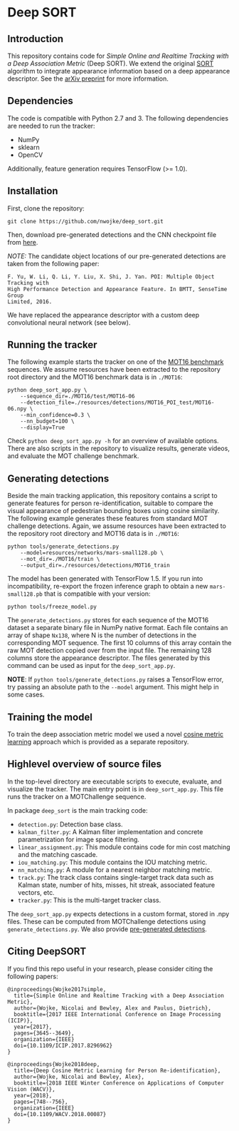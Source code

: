 # Deep SORT

## Introduction

This repository contains code for *Simple Online and Realtime Tracking with a Deep Association Metric* (Deep SORT).
We extend the original [SORT](https://github.com/abewley/sort) algorithm to
integrate appearance information based on a deep appearance descriptor.
See the [arXiv preprint](https://arxiv.org/abs/1703.07402) for more information.

## Dependencies

The code is compatible with Python 2.7 and 3. The following dependencies are
needed to run the tracker:

* NumPy
* sklearn
* OpenCV

Additionally, feature generation requires TensorFlow (>= 1.0).

## Installation

First, clone the repository:
```
git clone https://github.com/nwojke/deep_sort.git
```
Then, download pre-generated detections and the CNN checkpoint file from
[here](https://owncloud.uni-koblenz.de/owncloud/s/f9JB0Jr7f3zzqs8).

*NOTE:* The candidate object locations of our pre-generated detections are
taken from the following paper:
```
F. Yu, W. Li, Q. Li, Y. Liu, X. Shi, J. Yan. POI: Multiple Object Tracking with
High Performance Detection and Appearance Feature. In BMTT, SenseTime Group
Limited, 2016.
```
We have replaced the appearance descriptor with a custom deep convolutional
neural network (see below).

## Running the tracker

The following example starts the tracker on one of the
[MOT16 benchmark](https://motchallenge.net/data/MOT16/)
sequences.
We assume resources have been extracted to the repository root directory and
the MOT16 benchmark data is in `./MOT16`:
```
python deep_sort_app.py \
    --sequence_dir=./MOT16/test/MOT16-06
    --detection_file=./resources/detections/MOT16_POI_test/MOT16-06.npy \
    --min_confidence=0.3 \
    --nn_budget=100 \
    --display=True
```
Check `python deep_sort_app.py -h` for an overview of available options.
There are also scripts in the repository to visualize results, generate videos,
and evaluate the MOT challenge benchmark.

## Generating detections

Beside the main tracking application, this repository contains a script to
generate features for person re-identification, suitable to compare the visual
appearance of pedestrian bounding boxes using cosine similarity.
The following example generates these features from standard MOT challenge
detections. Again, we assume resources have been extracted to the repository
root directory and MOT16 data is in `./MOT16`:
```
python tools/generate_detections.py
    --model=resources/networks/mars-small128.pb \
    --mot_dir=./MOT16/train \
    --output_dir=./resources/detections/MOT16_train
```
The model has been generated with TensorFlow 1.5. If you run into
incompatibility, re-export the frozen inference graph to obtain a new
`mars-small128.pb` that is compatible with your version:
```
python tools/freeze_model.py
```
The ``generate_detections.py`` stores for each sequence of the MOT16 dataset
a separate binary file in NumPy native format. Each file contains an array of
shape `Nx138`, where N is the number of detections in the corresponding MOT
sequence. The first 10 columns of this array contain the raw MOT detection
copied over from the input file. The remaining 128 columns store the appearance
descriptor. The files generated by this command can be used as input for the
`deep_sort_app.py`.

**NOTE**: If ``python tools/generate_detections.py`` raises a TensorFlow error,
try passing an absolute path to the ``--model`` argument. This might help in
some cases.

## Training the model

To train the deep association metric model we used a novel [cosine metric learning](https://github.com/nwojke/cosine_metric_learning) approach which is provided as a separate repository.

## Highlevel overview of source files

In the top-level directory are executable scripts to execute, evaluate, and
visualize the tracker. The main entry point is in `deep_sort_app.py`.
This file runs the tracker on a MOTChallenge sequence.

In package `deep_sort` is the main tracking code:

* `detection.py`: Detection base class.
* `kalman_filter.py`: A Kalman filter implementation and concrete
   parametrization for image space filtering.
* `linear_assignment.py`: This module contains code for min cost matching and
   the matching cascade.
* `iou_matching.py`: This module contains the IOU matching metric.
* `nn_matching.py`: A module for a nearest neighbor matching metric.
* `track.py`: The track class contains single-target track data such as Kalman
  state, number of hits, misses, hit streak, associated feature vectors, etc.
* `tracker.py`: This is the multi-target tracker class.

The `deep_sort_app.py` expects detections in a custom format, stored in .npy
files. These can be computed from MOTChallenge detections using
`generate_detections.py`. We also provide [pre-generated detections](https://owncloud.uni-koblenz.de/owncloud/s/f9JB0Jr7f3zzqs8).

## Citing DeepSORT

If you find this repo useful in your research, please consider citing the following papers:

    @inproceedings{Wojke2017simple,
      title={Simple Online and Realtime Tracking with a Deep Association Metric},
      author={Wojke, Nicolai and Bewley, Alex and Paulus, Dietrich},
      booktitle={2017 IEEE International Conference on Image Processing (ICIP)},
      year={2017},
      pages={3645--3649},
      organization={IEEE}
      doi={10.1109/ICIP.2017.8296962}
    }

    @inproceedings{Wojke2018deep,
      title={Deep Cosine Metric Learning for Person Re-identification},
      author={Wojke, Nicolai and Bewley, Alex},
      booktitle={2018 IEEE Winter Conference on Applications of Computer Vision (WACV)},
      year={2018},
      pages={748--756},
      organization={IEEE}
      doi={10.1109/WACV.2018.00087}
    }
